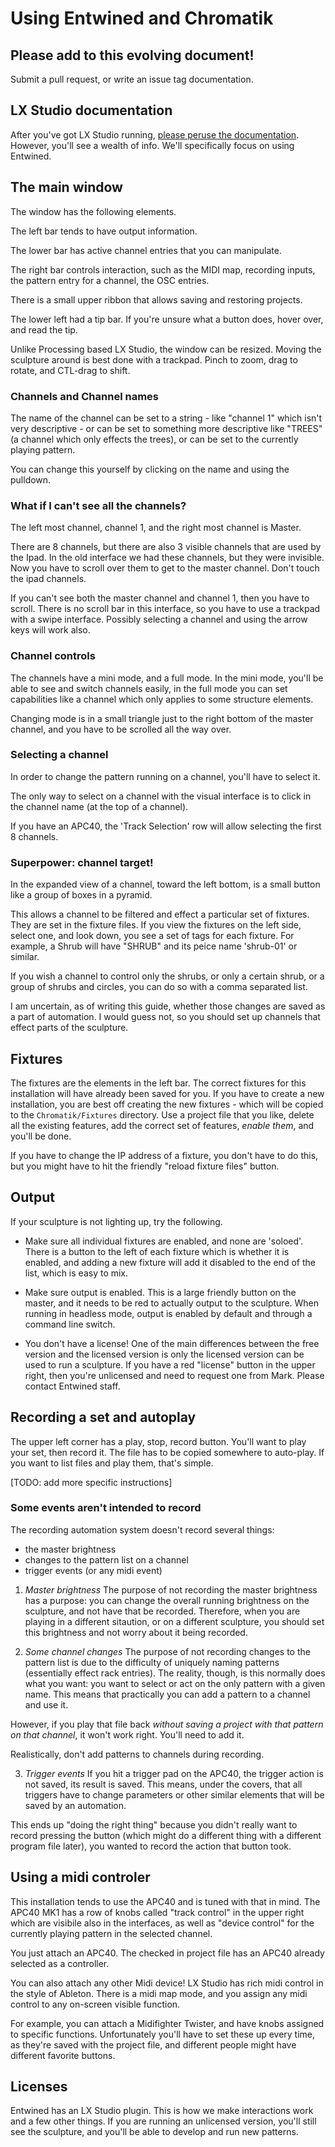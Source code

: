 # Using Entwined and Chromatik

## Please add to this evolving document!

Submit a pull request, or write an issue tag documentation.

## LX Studio documentation

After you've got LX Studio running, [please peruse the documentation](https://github.com/heronarts/LXStudio/wiki). However, you'll see a wealth of info. We'll specifically focus on using Entwined.

## The main window

The window has the following elements. 

The left bar tends to have output information.

The lower bar has active channel entries that you can manipulate.

The right bar controls interaction, such as the MIDI map, recording inputs, the pattern entry for a channel, the OSC entries.

There is a small upper ribbon that allows saving and restoring projects.

The lower left had a tip bar. If you're unsure what a button does, hover over, and read the tip.

Unlike Processing based LX Studio, the window can be resized. Moving the sculpture
around is best done with a trackpad. Pinch to zoom, drag to rotate, and CTL-drag to
shift.

### Channels and Channel names

The name of the channel can be set to a string - like "channel 1" which isn't very
descriptive - or can be set to something more descriptive like "TREES" (a channel
which only effects the trees), or can be set to the currently playing pattern.

You can change this yourself by clicking on the name and using the pulldown.

### What if I can't see all the channels?

The left most channel, channel 1, and the right most channel is Master.

There are 8 channels, but there are also 3 visible channels that are used by the Ipad.
In the old interface we had these channels, but they were invisible. Now you have to scroll over them to get to the master channel. Don't touch the ipad channels.

If you can't see both the master channel and channel 1, then you have to scroll. There
is no scroll bar in this interface, so you have to use a trackpad with a swipe interface. Possibly selecting a channel and using the arrow keys will work also.

### Channel controls

The channels have a mini mode, and a full mode. In the mini mode, you'll be able to see
and switch channels easily, in the full mode you can set capabilities like
a channel which only applies to some structure elements. 

Changing mode is in a small triangle just to the right bottom of the master channel, and you have to be scrolled all the way over.

### Selecting a channel

In order to change the pattern running on a channel, you'll have to select it.

The only way to select on a channel with the visual interface is to click in the channel name (at the top of a channel).

If you have an APC40, the 'Track Selection' row will allow selecting the first 8 channels.

### Superpower: channel target!

In the expanded view of a channel, toward the left bottom, is a small button like a group of boxes in a pyramid.

This allows a channel to be filtered and effect a particular set of fixtures. They
are set in the fixture files. If you view the fixtures on the left side, select one,
and look down, you see a set of tags for each fixture. For example, a Shrub will have "SHRUB" and its peice name 'shrub-01' or similar.

If you wish a channel to control only the shrubs, or only a certain shrub, or a group
of shrubs and circles, you can do so with a comma separated list. 

I am uncertain, as of writing this guide, whether those changes are saved as a part
of automation. I would guess not, so you should set up channels that effect parts of
the sculpture.

## Fixtures

The fixtures are the elements in the left bar. The correct fixtures for this
installation will have already been saved for you. If you have to create a new
installation, you are best off creating the new fixtures - which will be copied
to the `Chromatik/Fixtures` directory. Use a project file that you like, delete
all the existing features, add the correct set of features, *enable them*, and you'll
be done.

If you have to change the IP address of a fixture, you don't have to do this, but
you might have to hit the friendly "reload fixture files" button.

## Output

If your sculpture is not lighting up, try the following.

* Make sure all individual fixtures are enabled, and none are 'soloed'. There is a button to the left of each fixture which is whether it is enabled, and adding a new fixture will add it disabled to the end of the list, which is easy to mix.

* Make sure output is enabled. This is a large friendly button on the master, and
it needs to be red to actually output to the sculpture. When running in headless
mode, output is enabled by default and through a command line switch.

* You don't have a license! One of the main differences between the free version and
the licensed version is only the licensed version can be used to run a sculpture.
If you have a red "license" button in the upper right, then you're unlicensed and need
to request one from Mark. Please contact Entwined staff. 


## Recording a set and autoplay

The upper left corner has a play, stop, record button. You'll want to play your set, then record it. The file has to be copied somewhere to auto-play. If you want to list files and play them, that's simple.

[TODO: add more specific instructions]

### Some events aren't intended to record

The recording automation system doesn't record several things:
- the master brightness
- changes to the pattern list on a channel
- trigger events (or any midi event)

1. *Master brightness* The purpose of not recording the master brightness has a purpose: you can change the
overall running brightness on the sculpture, and not have that be recorded. Therefore,
when you are playing in a different sitaution, or on a different sculpture, you should set this brightness and not worry about it being recorded.

2. *Some channel changes* The purpose of not recording changes to the pattern list is due to the difficulty of uniquely naming patterns (essentially effect rack entries). The reality, though, is
this normally does what you want: you want to select or act on the only pattern with
a given name. This means that practically you can add a pattern to a channel and use it.

However, if you play that file back *without saving a project with that pattern on that channel*, it won't work right. You'll need to add it.

Realistically, don't add patterns to channels during recording.

3. *Trigger events* If you hit a trigger pad on the APC40, the trigger action is not
saved, its result is saved. This means, under the covers, that all triggers have
to change parameters or other similar elements that will be saved by an automation.

This ends up "doing the right thing" because you didn't really want to record pressing
the button (which might do a different thing with a different program file later),
you wanted to record the action that button took.

## Using a midi controler

This installation tends to use the APC40 and is tuned with that in mind. The APC40 MK1
has a row of knobs called "track control" in the upper right which are visibile also
in the interfaces, as well as "device control" for the currently playing pattern in the selected channel.

You just attach an APC40. The checked in project file has an APC40 already selected
as a controller.

You can also attach any other Midi device! LX Studio has rich midi control in the
style of Ableton. There is a midi map mode, and you assign any midi control to any on-screen visible function. 

For example, you can attach a Midifighter Twister, and have knobs assigned to specific
functions. Unfortunately you'll have to set these up every time, as they're saved
with the project file, and different people might have different favorite buttons.

## Licenses

Entwined has an LX Studio plugin. This is how we make interactions work and a few 
other things. If you are running an unlicensed version, you'll still see the sculpture,
and you'll be able to develop and run new patterns.
